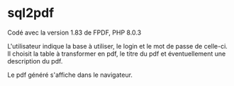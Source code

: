 # sql2pdf

Codé avec la version 1.83 de FPDF, PHP 8.0.3

L'utilisateur indique la base à utiliser, le login et le mot de passe de celle-ci.
Il choisit la table à transformer en pdf, le titre du pdf et éventuellement une description du pdf.

Le pdf généré s'affiche dans le navigateur.
